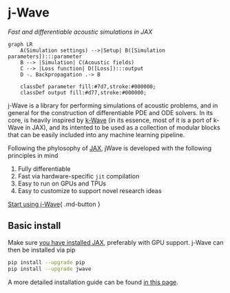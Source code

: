 # j-Wave
*Fast and differentiable acoustic simulations in JAX*

```mermaid
graph LR
    A(Simulation settings) -->|Setup| B([Simulation parameters]):::parameter
    B --> |Simulation| C(Acoustic fields)
    C --> |Loss function| D([Loss]):::output
    D -. Backpropagation .-> B

    classDef parameter fill:#7d7,stroke:#000000; 
    classDef output fill:#d77,stroke:#000000; 
```

j-Wave is a library for performing simulations of acoustic problems, and in general for the construction of differentiable PDE and ODE solvers. In its core, is heavily inspired by [k-Wave](http://www.k-wave.org/) (in its essence, most of it is a port of k-Wave in JAX), and its intented to be used as a collection of modular blocks that can be easily included into any machine learning pipeline.

Following the phylosophy of [JAX](https://jax.readthedocs.io/en/stable/), jWave is developed with the following principles in mind

1. Fully differentiable 
2. Fast via hardware-specific `jit` compilation
3. Easy to run on GPUs and TPUs
4. Easy to customize to support novel research ideas

[Start using j-Wave](examples/first_example){ .md-button }

## Basic install

Make sure [you have installed JAX](https://github.com/google/jax#installation), preferably with GPU support.  j-Wave can then be installed via pip
```bash
pip install --upgrade pip
pip install --upgrade jwave
```
A more detailed installation guide can be found [in this page](install.md).
